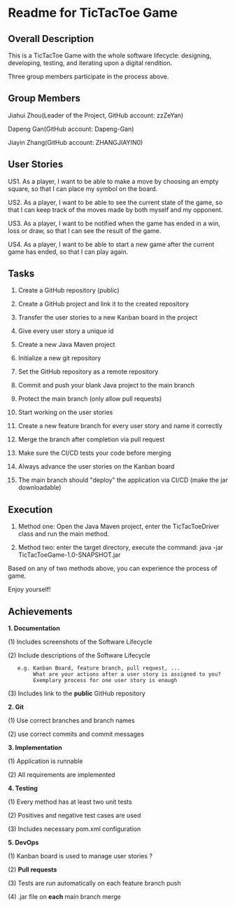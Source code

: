 # Readme for TicTacToe Game


## Overall Description

This is a TicTacToe Game with the whole software lifecycle: designing, developing, testing, and iterating upon a digital rendition. 

Three group members participate in the process above. 


## Group Members

Jiahui Zhou(Leader of the Project, GitHub account: zzZeYan)

Dapeng Gan(GitHub account: Dapeng-Gan)

Jiayin Zhang(GitHub account: ZHANGJIAYIN0)


## User Stories

US1. As a player, I want to be able to make a move by choosing an empty square, so that I can place my symbol on the board.

US2. As a player, I want to be able to see the current state of the game, so that I can keep track of the moves made by both myself and my opponent.

US3. As a player, I want to be notified when the game has ended in a win, loss or draw, so that I can see the result of the game.

US4. As a player, I want to be able to start a new game after the current game has ended, so that I can play again.


## Tasks
1. Create a GitHub repository (public)

2. Create a GitHub project and link it to the created repository

3. Transfer the user stories to a new Kanban board in the project

4. Give every user story a unique id

5. Create a new Java Maven project

6. Initialize a new git repository

7. Set the GitHub repository as a remote repository

8. Commit and push your blank Java project to the main branch

9. Protect the main branch (only allow pull requests)

10. Start working on the user stories

11. Create a new feature branch for every user story and name it correctly

12. Merge the branch after completion via pull request

13. Make sure the CI/CD tests your code before merging

14. Always advance the user stories on the Kanban board

15. The main branch should "deploy" the application via CI/CD (make the jar downloadable)


## Execution

1. Method one: Open the Java Maven project, enter the TicTacToeDriver class and run the main method. 

2. Method two: enter the target directory, execute the command: java -jar TicTacToeGame-1.0-SNAPSHOT.jar

Based on any of two methods above, you can experience the process of game. 

Enjoy yourself!

## Achievements

**1. Documentation**

(1) Includes screenshots of the Software Lifecycle

(2) Include descriptions of the Software Lifecycle

       e.g. Kanban Board, feature branch, pull request, ...
            What are your actions after a user story is assigned to you?
            Exemplary process for one user story is enough

(3) Includes link to the **public** GitHub repository

**2. Git**

(1) Use correct branches and branch names

(2) use correct commits and commit messages

**3. Implementation**

(1) Application is runnable

(2) All requirements are implemented

**4. Testing**

(1) Every method has at least two unit tests

(2) Positives and negative test cases are used

(3) Includes necessary pom.xml configuration

**5. DevOps**

(1) Kanban board is used to manage user stories ?

(2) **Pull requests**

(3) Tests are run automatically on each feature branch push

(4) .jar file on **each** main branch merge